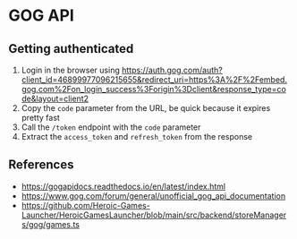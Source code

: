 # GOG API

## Getting authenticated

1. Login in the browser using
   https://auth.gog.com/auth?client_id=46899977096215655&redirect_uri=https%3A%2F%2Fembed.gog.com%2Fon_login_success%3Forigin%3Dclient&response_type=code&layout=client2
2. Copy the `code` parameter from the URL, be quick because it expires pretty fast
3. Call the `/token` endpoint with the `code` parameter
4. Extract the `access_token` and `refresh_token` from the response

## References

- https://gogapidocs.readthedocs.io/en/latest/index.html
- https://www.gog.com/forum/general/unofficial_gog_api_documentation
- https://github.com/Heroic-Games-Launcher/HeroicGamesLauncher/blob/main/src/backend/storeManagers/gog/games.ts
